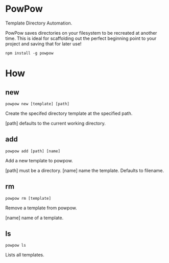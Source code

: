 # PowPow

Template Directory Automation.

PowPow saves directories on your filesystem to be recreated at another time.
This is ideal for scaffolding out the perfect beginning point to your project
and saving that for later use!

```
npm install -g powpow
```

# How

## new

```
powpow new [template] [path]
```

Create the specifed directory template at the specified path.

[path] defaults to the current working directory.

## add

```
powpow add [path] [name]
```

Add a new template to powpow.

[path] must be a directory.
[name] name the template. Defaults to filename.

## rm
```
powpow rm [template]
```

Remove a template from powpow.

[name] name of a template.

## ls
```
powpow ls
```

Lists all templates.

